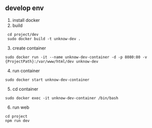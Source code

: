 develop env
---
1. install docker
2. build
```
 cd project/dev
 sudo docker build -t unknow-dev .
```
3. create container
```
sudo docker run -it --name unknow-dev-container -d -p 8080:80 -v {ProjectPath}:/var/www/html/dev unknow-dev
```

4. run container
```
sudo docker start unknow-dev-container
```

5. cd container
```
sudo docker exec -it unknow-dev-container /bin/bash
```

6. run web
```
cd project
npm run dev
```